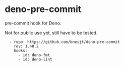 # deno-pre-commit

pre-commit hook for Deno.

Not for public use yet, still have to be tested.

```
  - repo: https://github.com/bneijt/deno-pre-commit
    rev: 1.40.2
    hooks:
      - id: deno-fmt
      - id: deno-lint
```
